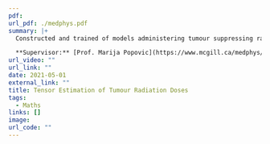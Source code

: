 ```yaml
---
pdf: 
url_pdf: ./medphys.pdf
summary: |+
  Constructed and trained of models administering tumour suppressing radiation with neural networks. Computed tensor estimation models of doses with helically distributed electromagnetic waves.

  **Supervisor:** [Prof. Marija Popovic](https://www.mcgill.ca/medphys/people/faculty-staff/marija-popovic)
url_video: ""
url_link: ""
date: 2021-05-01
external_link: ""
title: Tensor Estimation of Tumour Radiation Doses
tags:
  - Maths
links: []
image: 
url_code: ""
---
```

